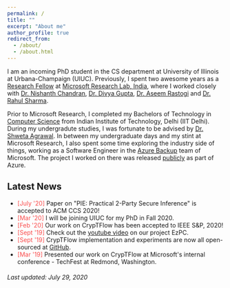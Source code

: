 ```yaml
---
permalink: /
title: ""
excerpt: "About me"
author_profile: true
redirect_from: 
  - /about/
  - /about.html
---
```


I am an incoming PhD student in the CS department at University of Illinois at Urbana-Champaign (UIUC). 
Previously, I spent two awesome years as a [Research Fellow](https://www.microsoft.com/en-us/research/lab/microsoft-research-india/research-fellow-program/) at [Microsoft Research Lab, India](https://www.microsoft.com/en-us/research/lab/microsoft-research-india/), where I worked closely with [Dr. Nishanth Chandran](https://www.microsoft.com/en-us/research/people/nichandr/), [Dr. Divya Gupta](https://www.microsoft.com/en-us/research/people/digup/), [Dr. Aseem Rastogi](https://www.microsoft.com/en-us/research/people/aseemr/) and [Dr. Rahul Sharma](https://cs.stanford.edu/people/sharmar/). 

Prior to Microsoft Research, I completed my Bachelors of Technology in [Computer Science](http://www.cse.iitd.ac.in/) from Indian Institute of Technology, Delhi (IIT Delhi). During my undergradute studies, I was fortunate to be advised by [Dr. Shweta Agrawal](http://www.cse.iitm.ac.in/~shwetaag/index.html). In between my undergraduate days and my stint at Microsoft Research, I also spent some time exploring the industry side of things, working as a Software Engineer in the [Azure Backup](https://azure.microsoft.com/en-in/services/backup/) team of Microsoft. The project I worked on there was released [publicly](https://azure.microsoft.com/en-us/blog/azure-backup-for-sql-server-in-azure-virtual-machines-now-generally-available/) as part of Azure.

<!-- The detailed PDF verison of my CV can be found here - [__Curriculum Vitae__](\files\Nishant_Academic_CV.pdf){: .btn .btn--info} -->

## Latest News 
- <span style="color:#fa4d4d">[July '20]</span> Paper on "PIE: Practical 2-Party Secure Inference" is accepted to ACM CCS 2020!
- <span style="color:#fa4d4d">[Mar '20]</span> I will be joining UIUC for my PhD in Fall 2020.
- <span style="color:#fa4d4d">[Feb '20]</span> Our work on CrypTFlow has been accepted to IEEE S&P, 2020! 
- <span style="color:#fa4d4d">[Sept '19]</span> Check out the [youtube video](https://www.youtube.com/watch?v=-1H1Sp-_5YU) on our project EzPC.
- <span style="color:#fa4d4d">[Sept '19]</span> CrypTFlow implementation and experiments are now all open-sourced at [GitHub](https://github.com/mpc-msri/EzPC).
- <span style="color:#fa4d4d">[Mar '19]</span> Presented our work on CrypTFlow at Microsoft's internal conference - TechFest at Redmond, Washington.

###### Last updated: July 29, 2020